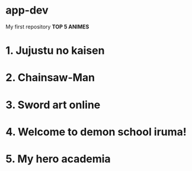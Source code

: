 # app-dev
My first repository
**TOP 5 ANIMES** 
# 1. Jujustu no kaisen
# 2. Chainsaw-Man
# 3. Sword art online
# 4. Welcome to demon school iruma!
# 5. My hero academia
